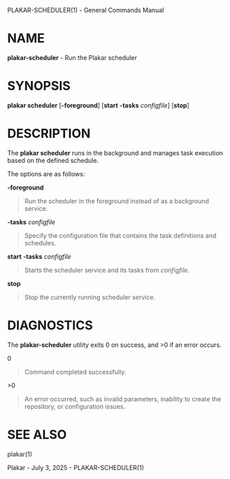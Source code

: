 PLAKAR-SCHEDULER(1) - General Commands Manual

# NAME

**plakar-scheduler** - Run the Plakar scheduler

# SYNOPSIS

**plakar&nbsp;scheduler**
\[**-foreground**]
\[**start**&nbsp;**-tasks**&nbsp;*configfile*]
\[**stop**]

# DESCRIPTION

The
**plakar scheduler**
runs in the background and manages task execution based on the defined schedule.

The options are as follows:

**-foreground**

> Run the scheduler in the foreground instead of as a background service.

**-tasks** *configfile*

> Specify the configuration file that contains the task definitions and schedules.

**start** **-tasks** *configfile*

> Starts the scheduler service and its tasks from
> *configfile*.

**stop**

> Stop the currently running scheduler service.

# DIAGNOSTICS

The **plakar-scheduler** utility exits&#160;0 on success, and&#160;&gt;0 if an error occurs.

0

> Command completed successfully.

&gt;0

> An error occurred, such as invalid parameters, inability to create the
> repository, or configuration issues.

# SEE ALSO

plakar(1)

Plakar - July 3, 2025 - PLAKAR-SCHEDULER(1)
